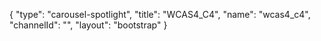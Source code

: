 {
    "type": "carousel-spotlight",
    "title": "WCAS4_C4",
    "name": "wcas4_c4",
    "channelId": "",
    "layout": "bootstrap"
}